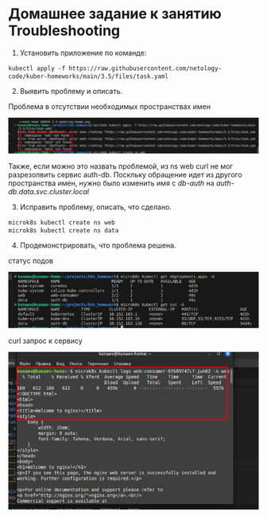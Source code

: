 # Домашнее задание к занятию Troubleshooting

1. Установить приложение по команде:
```shell
kubectl apply -f https://raw.githubusercontent.com/netology-code/kuber-homeworks/main/3.5/files/task.yaml
```
2. Выявить проблему и описать.

Проблема в отсутствии необходимых пространствах имен

![Alt text](image.png)

Также, если можно это назвать проблемой, из ns web curl не мог разрезолвить сервис auth-db. Поскльку обращение идет из другого пространства имен, нужно было изменить имя с *db-auth* на *auth-db.data.svc.cluster.local*


3. Исправить проблему, описать, что сделано.

```
microk8s kubectl create ns web  
microk8s kubectl create ns data  
```

4. Продемонстрировать, что проблема решена.

статуc подов

![Alt text](image-2.png)

curl запрос к сервису

![Alt text](image-1.png)